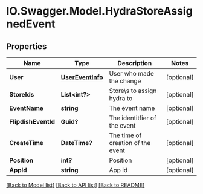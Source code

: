 # IO.Swagger.Model.HydraStoreAssignedEvent
## Properties

Name | Type | Description | Notes
------------ | ------------- | ------------- | -------------
**User** | [**UserEventInfo**](UserEventInfo.md) | User who made the change | [optional] 
**StoreIds** | **List&lt;int?&gt;** | Store\\s to assign hydra to | [optional] 
**EventName** | **string** | The event name | [optional] 
**FlipdishEventId** | **Guid?** | The identitfier of the event | [optional] 
**CreateTime** | **DateTime?** | The time of creation of the event | [optional] 
**Position** | **int?** | Position | [optional] 
**AppId** | **string** | App id | [optional] 

[[Back to Model list]](../README.md#documentation-for-models) [[Back to API list]](../README.md#documentation-for-api-endpoints) [[Back to README]](../README.md)

